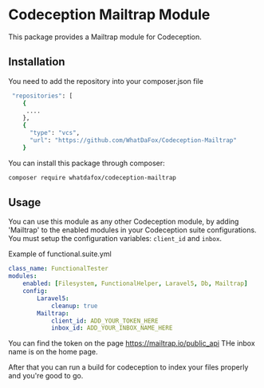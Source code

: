 # Codeception Mailtrap Module

This package provides a Mailtrap module for Codeception. 

## Installation

You need to add the repository into your composer.json file

```bash
 "repositories": [
    {
     ....
    },
    {
      "type": "vcs",
      "url": "https://github.com/WhatDaFox/Codeception-Mailtrap"
    }
```
You can install this package through composer:
```bash
composer require whatdafox/codeception-mailtrap
```

## Usage
You can use this module as any other Codeception module, by adding 'Mailtrap' to the enabled modules in your Codeception suite configurations.
You must setup the configuration variables: `client_id` and `inbox`. 

Example of functional.suite.yml

```yml
class_name: FunctionalTester
modules:
    enabled: [Filesystem, FunctionalHelper, Laravel5, Db, Mailtrap]
    config:
        Laravel5:
            cleanup: true
        Mailtrap:
            client_id: ADD_YOUR_TOKEN_HERE
            inbox_id: ADD_YOUR_INBOX_NAME_HERE
 ```     

  You can find the token on the page https://mailtrap.io/public_api
  THe inbox name is on the home page.
  
  After that you can run a build for codeception to index your files properly and you're good to go.
